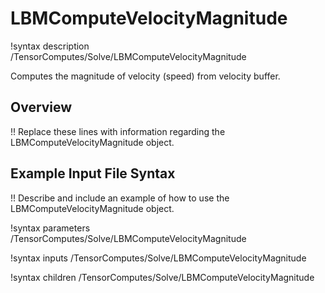 # LBMComputeVelocityMagnitude

!syntax description /TensorComputes/Solve/LBMComputeVelocityMagnitude

Computes the magnitude of velocity (speed) from velocity buffer.

## Overview

!! Replace these lines with information regarding the LBMComputeVelocityMagnitude object.

## Example Input File Syntax

!! Describe and include an example of how to use the LBMComputeVelocityMagnitude object.

!syntax parameters /TensorComputes/Solve/LBMComputeVelocityMagnitude

!syntax inputs /TensorComputes/Solve/LBMComputeVelocityMagnitude

!syntax children /TensorComputes/Solve/LBMComputeVelocityMagnitude
